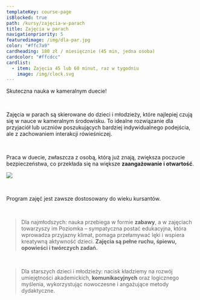 ```yaml
---
templateKey: course-page
isBlocked: true
path: /kursy/zajęcia-w-parach
title: Zajęcia w parach
navigationpriority: 5
featuredimage: /img/dla-par.jpg
color: "#ffc7a9"
cardheading: 180 zł / miesięcznie (45 min, jedna osoba)
cardcolor: "#ffcdcc"
cardlist:
  - item: Zajęcia 45 lub 60 minut, raz w tygodniu
    image: /img/clock.svg
---
```

Skuteczna nauka w kameralnym duecie!

<br/>

Zajęcia w parach są skierowane do dzieci i młodzieży, które najlepiej czują się w nauce w kameralnym środowisku. To idealne rozwiązanie dla przyjaciół lub uczniów poszukujących bardziej indywidualnego podejścia, ale z zachowaniem interakcji rówieśniczej.

<br/>

Praca w duecie, zwłaszcza z osobą, którą już znają, zwiększa poczucie bezpieczeństwa, co przekłada się na większe **zaangażowanie i otwartość**.

![](/img/dla-par.jpg)

<br/>

Program zajęć jest zawsze dostosowany do wieku kursantów.

<br/>

> Dla najmłodszych: nauka przebiega w formie **zabawy**, a w zajęciach towarzyszy im Poziomka – sympatyczna postać edukacyjna, która wprowadza przyjazny klimat, pomaga przełamywać lęki i wspiera kreatywną aktywność dzieci. **Zajęcia są pełne ruchu, śpiewu, opowieści i twórczych zadań.**

<br/>

> Dla starszych dzieci i młodzieży: nacisk kładziemy na rozwój umiejętności akademickich, **komunikacyjnych** oraz logicznego myślenia, wykorzystując nowoczesne i angażujące metody dydaktyczne.